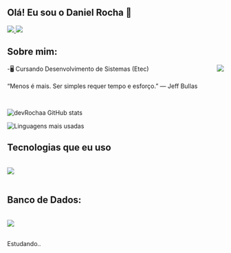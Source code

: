 
## Olá! Eu sou o Daniel Rocha 🤙


<a href="https://www.instagram.com/rochadaniel.o/"> <img src="https://skillicons.dev/icons?i=instagram" /> </a> <a href="https://www.linkedin.com/in/daniel-rocha-de-oliveira-041788246/"> <img src="https://skillicons.dev/icons?i=linkedin" /> </a>

## Sobre mim:
<img src="https://github.com/devRochaa/devRochaa/assets/124582086/9191e0b0-70e0-4b1b-8675-7ba07a4e06d5" align="right">
<p>-🖥 Cursando Desenvolvimento de Sistemas (Etec)
</br>
</br>
“Menos é mais. Ser simples requer tempo e esforço.” — Jeff Bullas </p>
</br>




![devRochaa GitHub stats](https://github-readme-stats.vercel.app/api?username=devRochaa&hide=contribs,prs,&theme=github_dark&show_icons=true) 
      
![Linguagens mais usadas](https://github-readme-stats.vercel.app/api/top-langs/?username=devRochaa&layout=compact&theme=github_dark)




## Tecnologias que eu uso

<div style="display: inline block"><br/>
      <img src="https://skillicons.dev/icons?i=cs,cpp,dotnet,php,html,css" />
</div><br/>

## Banco de Dados:
<div style="display: inline block"><br/>
    <img src="https://skillicons.dev/icons?i=mysql" />
</div><br/>


Estudando..
